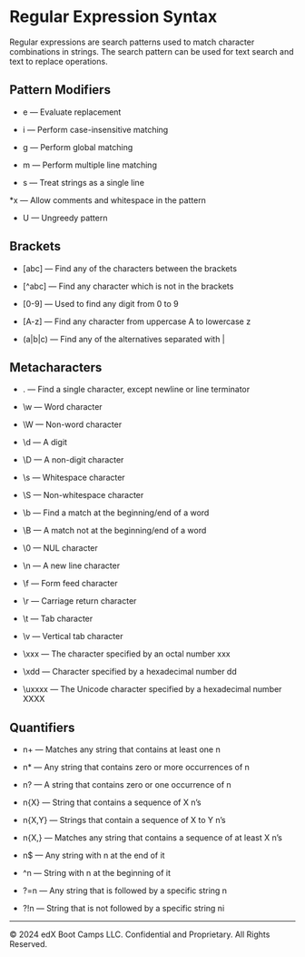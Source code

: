 # Regular Expression Syntax
Regular expressions are search patterns used to match character combinations in strings. The search pattern can be used for text search and text to replace operations.

## Pattern Modifiers
* e — Evaluate replacement

* i — Perform case-insensitive matching

* g — Perform global matching

* m — Perform multiple line matching

* s — Treat strings as a single line

*x — Allow comments and whitespace in the pattern

* U — Ungreedy pattern

## Brackets
* [abc] — Find any of the characters between the brackets

* [^abc] — Find any character which is not in the brackets

* [0-9] — Used to find any digit from 0 to 9

* [A-z] — Find any character from uppercase A to lowercase z

* (a|b|c) — Find any of the alternatives separated with |

## Metacharacters
* . — Find a single character, except newline or line terminator
* \w — Word character

* \W — Non-word character

* \d — A digit

* \D — A non-digit character

* \s — Whitespace character

* \S — Non-whitespace character

* \b — Find a match at the beginning/end of a word

* \B — A match not at the beginning/end of a word

* \0 — NUL character

* \n — A new line character

* \f — Form feed character

* \r — Carriage return character

* \t — Tab character

* \v — Vertical tab character

* \xxx — The character specified by an octal number xxx

* \xdd — Character specified by a hexadecimal number dd

* \uxxxx — The Unicode character specified by a hexadecimal number XXXX

## Quantifiers
* n+ — Matches any string that contains at least one n

* n* — Any string that contains zero or more occurrences of n

* n? — A string that contains zero or one occurrence of n

* n{X} — String that contains a sequence of X n’s

* n{X,Y} — Strings that contain a sequence of X to Y n’s

* n{X,} — Matches any string that contains a sequence of at least X n’s

* n$ — Any string with n at the end of it

* ^n — String with n at the beginning of it

* ?=n — Any string that is followed by a specific string n

* ?!n — String that is not followed by a specific string ni

---
© 2024 edX Boot Camps LLC. Confidential and Proprietary. All Rights Reserved.